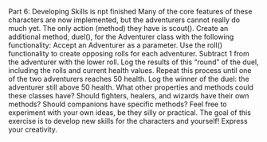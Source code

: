 Part 6: Developing Skills is npt finished
Many of the core features of these characters are now implemented, but the adventurers cannot  really do much yet. The only action (method) they have is scout().
Create an additional method, duel(), for the Adventurer class with the following functionality:
Accept an Adventurer as a parameter.
Use the roll() functionality to create opposing rolls for each adventurer.
Subtract 1 from the adventurer with the lower roll.
Log the results of this “round” of the duel, including the rolls and current health values.
Repeat this process until one of the two adventurers reaches 50 health.
Log the winner of the duel: the adventurer still above 50 health.
What other properties and methods could these classes have? Should fighters, healers, and wizards have their own methods? Should companions have specific methods?
Feel free to experiment with your own ideas, be they silly or practical. The goal of this exercise is to develop new skills for the characters and yourself! Express your creativity.
